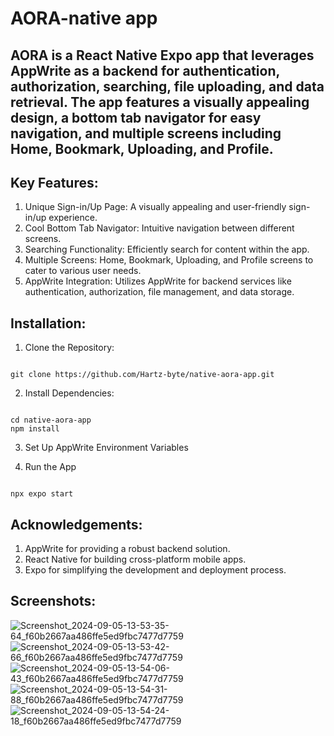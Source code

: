 # AORA-native app

## AORA  is a React Native Expo app that leverages AppWrite as a backend for authentication, authorization, searching, file uploading, and data retrieval. The app features a visually appealing design, a bottom tab navigator for easy navigation, and multiple screens including Home, Bookmark, Uploading, and Profile.

## Key Features:
1. Unique Sign-in/Up Page: A visually appealing and user-friendly sign-in/up experience.
2. Cool Bottom Tab Navigator: Intuitive navigation between different screens.
3. Searching Functionality: Efficiently search for content within the app.
4. Multiple Screens: Home, Bookmark, Uploading, and Profile screens to cater to various user needs.
5. AppWrite Integration: Utilizes AppWrite for backend services like authentication, authorization, file management, and data storage.

## Installation:
1. Clone the Repository:
````

git clone https://github.com/Hartz-byte/native-aora-app.git

````

2. Install Dependencies:
````

cd native-aora-app
npm install

````

3. Set Up AppWrite Environment Variables

4. Run the App
````

npx expo start

````

## Acknowledgements:

1. AppWrite for providing a robust backend solution.
2. React Native for building cross-platform mobile apps.
3. Expo for simplifying the development and deployment process.

## Screenshots:
![Screenshot_2024-09-05-13-53-35-64_f60b2667aa486ffe5ed9fbc7477d7759](https://github.com/user-attachments/assets/58f07992-b1ad-4954-8f7d-b8c8a2c56b3e)
![Screenshot_2024-09-05-13-53-42-66_f60b2667aa486ffe5ed9fbc7477d7759](https://github.com/user-attachments/assets/17c638e0-4e45-446f-ba83-3c0e6a83144e)
![Screenshot_2024-09-05-13-54-06-43_f60b2667aa486ffe5ed9fbc7477d7759](https://github.com/user-attachments/assets/bc290a24-8fa4-4fbb-9661-b36c869399f7)
![Screenshot_2024-09-05-13-54-31-88_f60b2667aa486ffe5ed9fbc7477d7759](https://github.com/user-attachments/assets/3aad2a17-6679-4698-beef-7aeb91b0d602)
![Screenshot_2024-09-05-13-54-24-18_f60b2667aa486ffe5ed9fbc7477d7759](https://github.com/user-attachments/assets/7fa71062-5b0c-4878-a698-fc39b3ca0072)

